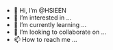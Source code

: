 - 👋 Hi, I’m @HSIEEN
- 👀 I’m interested in ...
- 🌱 I’m currently learning ...
- 💞️ I’m looking to collaborate on ...
- 📫 How to reach me ...

<!---
HSIEEN/HSIEEN is a ✨ special ✨ repository because its `README.md` (this file) appears on your GitHub profile.
You can click the Preview link to take a look at your changes.
--->
